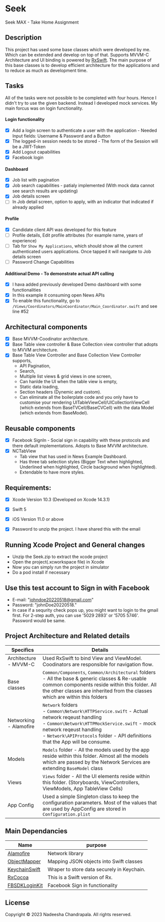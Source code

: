 # Seek
Seek MAX - Take Home Assignment

## Description
This project has used some base classes which were developed by me. Which can be extended and develop on top of that. Supports MVVM-C Architecture and UI binding is powered by [RxSwift](https://github.com/ReactiveX/RxSwift). The main purpose of this base classes is to develop efficient architecture for the applications and to reduce as much as development time.

## Tasks
All of the tasks were not possible to be completed with four hours. Hence I didn't try to use the given backend. Instead I developed mock services. My main forcus was on login functionality.

#### Login functionality
- [x] Add a login screen to authenticate a user with the application - Needed Input fields: Username & Password and a Button
- [x] The logged-in session needs to be stored - The form of the Session will be a JWT-Token
- [x] Add Logout capabilities
- [x] Facebook login

#### Dashboard
- [x] Job list with pagination
- [x] Job search capabilities - patialy implemented (With mock data cannot see search results are updating) 
- [x] Job details screen
- [ ] In Job detail screen, option to apply, with an indicator that indicated if already applied

#### Profile
- [x] Candidate client API was developed for this feature
- [ ] Profile details, Edit profile attributes (for example name, years of experience)
- [ ] Tab for `Show My Applications`, which should show all the current authenticated users applications. Once tapped it will navigate to Job details screen
- [ ] Password Change Capabilities

#### Additional Demo - To demonstrate actual API calling
- [x] I hava added previously developed Demo dashboard with some functionalities
- [x] In this example it consuming open News APIs
- [x] To enable this functionality, go to `/Views/Coordinators/MainCoordinator/Main_Coordinator.swift` and see line #52

## Architectural components
- [x] Base MVVM-Coodinator architecture.
- [x] Base Table view controller & Base Collection view controller that adopts to MVVM architecture.
- [x] Base Table View Controller and Base Collection View Controller supports,
  - API Pagination,
  - Search,
  - Multiple list views & grid views in one screen,
  - Can hanlde the UI when the table view is empty,
  - Static data loading,
  - Section headers (Dynemic and custom).
  - Can eliminate all the boilerplate code and you only have to customise your rendering UITableViewCell/UICollectionViewCell (which extends from BaseTVCell/BaseCVCell) with the data Model (which extends from BaseModel).

## Reusable components
- [x] Facebook SignIn - Social sign in capability with these protocols and there default implementations. Adopts to Base MVVM architecture.
- [x] NCTabView
  - Tab view that has used in News Example Dashboard.
  - Has three tab selection styles (Bigger Text when highlighted, Underlined when highlighted, Circle background when highlighted).
  - Extendable to have more styles.

## Requirements:
- [x] Xcode Version 10.3 (Developed on Xcode 14.3.1)
- [x] Swift 5
- [x] iOS Version 11.0 or above
- [x] Password to unzip the project. I have shared this with the email


 ## Running Xcode Project and General changes
 - Unzip the Seek.zip to extract the xcode project
 - Open the project(.xcworkspace file) in Xcode
 - Now you can simply run the project in simulator
 - Do a pod install if necessary

## Use this test account to Sign in with Facebook
 - E-mail: "johndoe20220518@gmail.com"
 - Password: "johnDoe20220518."
 - In case if a sequrity check pops up, you might want to login to the gmail first. For 2-step auth, you can use '5029 2893' or '5705 5746'. Password would be same. 
  
## Project Architecture and Related details

Specifics                 | Details
--------------------------|------------------------------------------------------------------------
| Architecture - MVVM-C   | Used RxSwift to bind View and ViewModel. Coodinators are responsible for navigation flow.
| Base classes            | `Common/Components`, `Common/Architectural` folders - All the base & generic classes & Re-usable common components reside within this folder. All the other classes are inherited from the classes which are within this folders
| Networking - Alamofire  | `Network` folders<br/>- `Common\Network\HTTPService.swift` - Actual network reqeust handling<br/>- `Common\Network\HTTPMockService.swift` - mock network reqeust handling<br/>- `Network\APIProtocols` folder - API definitions that the App will be consume. <br/>
| Models                  | `Models` folder - All the models used by the app reside within this folder. Almost all the models which are passed by the Network Services are extending `BaseModel` class
| Views                   | `Views` folder - All the UI elements reside within this folder. (Storyboards, ViewControllers, ViewModels, App TableView Cells)
| App Config                 | Used a simple Singleton class to keep the configuration parameters. Most of the values that are used by AppConfig are stored in `Configuration.plist`


## Main Dependancies

Name                          | purpose
--------------------------    | -----------------------------------------------------
[Alamofire](https://github.com/Alamofire/Alamofire) | Network library
[ObjectMapper](https://github.com/tristanhimmelman/ObjectMapper) | Mapping JSON objects into Swift classes
[KeychainSwift](https://github.com/evgenyneu/keychain-swift) | Wraper to store data securely in Keychain.
[RxCocoa](https://github.com/ReactiveX/RxSwift) | This is a Swift version of Rx.
[FBSDKLoginKit](https://developers.facebook.com/docs/facebook-login/ios/) | Facebook Sign in functionality

## License

Copyright © 2023 Nadeesha Chandrapala. All rights reserved.

